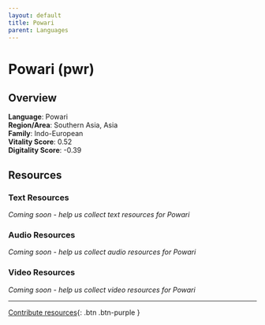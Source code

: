 ```yaml
---
layout: default
title: Powari
parent: Languages
---
```


# Powari (pwr)

## Overview

**Language**: Powari  
**Region/Area**: Southern Asia, Asia  
**Family**: Indo-European  
**Vitality Score**: 0.52  
**Digitality Score**: -0.39  

## Resources

### Text Resources
*Coming soon - help us collect text resources for Powari*

### Audio Resources
*Coming soon - help us collect audio resources for Powari*

### Video Resources
*Coming soon - help us collect video resources for Powari*

---

[Contribute resources](https://fairtrain.github.io/){: .btn .btn-purple }
